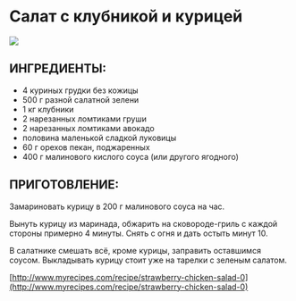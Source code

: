 # Салат с клубникой и курицей

![](https://s-media-cache-ak0.pinimg.com/564x/28/3e/40/283e40a76db23f792800d832ecc85c6a.jpg)

## ИНГРЕДИЕНТЫ:

* 4 куриных грудки без кожицы
* 500 г разной салатной зелени
* 1 кг клубники
* 2 нарезанных ломтиками груши
* 2 нарезанных ломтиками авокадо
* половина маленькой сладкой луковицы
* 60 г орехов пекан, поджаренных
* 400 г малинового кислого соуса \(или другого ягодного\)

## ПРИГОТОВЛЕНИЕ:

Замариновать курицу в 200 г малинового соуса на час.

Вынуть курицу из маринада, обжарить на сковороде-гриль с каждой стороны примерно 4 минуты. Снять с огня и дать остыть минут 10.

В салатнике смешать всё, кроме курицы, заправить оставшимся соусом. Выкладывать курицу стоит уже на тарелки с зеленым салатом.

[http://www.myrecipes.com/recipe/strawberry-chicken-salad-0](http://www.myrecipes.com/recipe/strawberry-chicken-salad-0)

